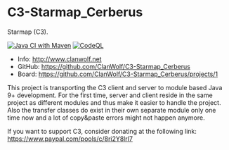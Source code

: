 # C3-Starmap_Cerberus
Starmap (C3).

[![Java CI with Maven](https://github.com/ClanWolf/C3-Starmap_Cerberus/actions/workflows/maven.yml/badge.svg)](https://github.com/ClanWolf/C3-Starmap_Cerberus/actions/workflows/maven.yml) [![CodeQL](https://github.com/ClanWolf/C3-Starmap_Cerberus/actions/workflows/codeql-analysis.yml/badge.svg)](https://github.com/ClanWolf/C3-Starmap_Cerberus/actions/workflows/codeql-analysis.yml)

* Info: http://www.clanwolf.net
* GitHub: https://github.com/ClanWolf/C3-Starmap_Cerberus
* Board: https://github.com/ClanWolf/C3-Starmap_Cerberus/projects/1

This project is transporting the C3 client and server to module based Java 9+ development.
For the first time, server and client reside in the same project as different modules and thus make it easier to handle the project.
Also the transfer classes do exist in their own separate module only one time now and a lot of copy&paste errors might not happen anymore.

If you want to support C3, consider donating at the following link:  
https://www.paypal.com/pools/c/8ri2Y8lrl7
